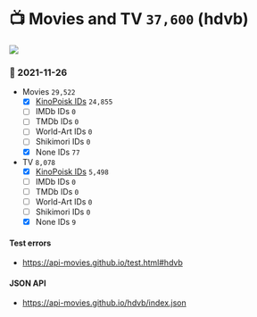 # :tv: Movies and TV `37,600` (hdvb)

<a href="https://API-Movies.github.io"><img src="https://API-Movies.github.io/banner.png?cache"></a>

### :date: 2021-11-26
- Movies `29,522`
  - [x] <a href="https://API-Movies.github.io/hdvb/movie_kinopoisk_ids.json">KinoPoisk IDs</a> `24,855`
  - [ ] IMDb IDs `0`
  - [ ] TMDb IDs `0`
  - [ ] World-Art IDs `0`
  - [ ] Shikimori IDs `0`
  - [x] None IDs `77`
- TV `8,078`
  - [x] <a href="https://API-Movies.github.io/hdvb/tv_kinopoisk_ids.json">KinoPoisk IDs</a> `5,498`
  - [ ] IMDb IDs `0`
  - [ ] TMDb IDs `0`
  - [ ] World-Art IDs `0`
  - [ ] Shikimori IDs `0`
  - [x] None IDs `9`
#### Test errors
- <a href='https://api-movies.github.io/test.html#hdvb'>https://api-movies.github.io/test.html#hdvb</a>
#### JSON API
- <a href='https://api-movies.github.io/hdvb/index.json'>https://api-movies.github.io/hdvb/index.json</a>
